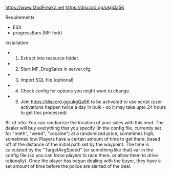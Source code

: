 https://www.ModFreakz.net
https://discord.gg/ukgQa5K

Requirements
- ESX
- progressBars (MF fork)

Installation
- 1. Extract into resource folder.
- 2. Start MF_DrugSales in server.cfg.
- 3. Import SQL file (optional)
- 4. Check config for options you might want to change.
- 5. Join https://discord.gg/ukgQa5K to be activated to use script (user activations happen twice a day in bulk - so it may take upto 24 hours to get this processed)

Bit of info:
You can randomize the location of your sales with this mod.
The dealer will buy everything that you specify (in the config file, currently set for "meth", "weed", "cocaine") at a randomized price, sometimes high, sometimes low.
Players have a certain amount of time to get there, based off of the distance of the initial path set by the waypoint. The time is calculated by the "TargetAvgSpeed" (or something like that) var in the config file (so you can force players to race there, or allow them to drive rationally). Once the player has begun dealing with the buyer, they have a set amount of time before the police are alerted of the deal.
